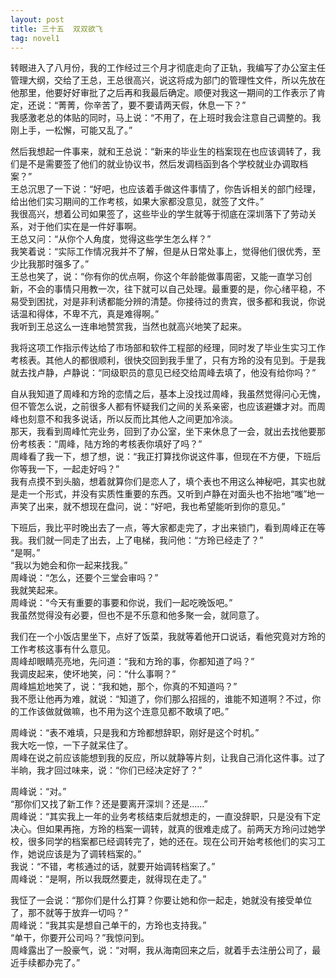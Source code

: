 ```yaml
---
layout: post
title: 三十五  双双欲飞
tag: novel1
---
```


转眼进入了八月份，我的工作经过三个月才彻底走向了正轨，我编写了办公室主任管理大纲，交给了王总，王总很高兴，说这将成为部门的管理性文件，所以先放在他那里，他要好好审批了之后再和我最后确定。顺便对我这一期间的工作表示了肯定，还说：“菁菁，你辛苦了，要不要请两天假，休息一下？”<br />
我感激老总的体贴的同时，马上说：“不用了，在上班时我会注意自己调整的。我刚上手，一松懈，可能又乱了。”

然后我想起一件事来，就和王总说：“新来的毕业生的档案现在也应该调转了，我们是不是需要签了他们的就业协议书，然后发调档函到各个学校就业办调取档案？”<br />
王总沉思了一下说：“好吧，也应该着手做这件事情了，你告诉相关的部门经理，给出他们实习期间的工作考核，如果大家都没意见，就签了文件。”<br />
我很高兴，想着公司如果签了，这些毕业的学生就等于彻底在深圳落下了劳动关系，对于他们实在是一件好事啊。<br />
王总又问：“从你个人角度，觉得这些学生怎么样？”<br />
我笑着说：“实际工作情况我并不了解，但是从日常处事上，觉得他们很优秀，至少比我那时强多了。”<br />
王总也笑了，说：“你有你的优点啊，你这个年龄能做事周密，又能一直学习创新，不会的事情只用教一次，往下就可以自己处理。最重要的是，你心绪平稳，不易受到困扰，对是非利诱都能分辨的清楚。你接待过的贵宾，很多都和我说，你说话温和得体，不卑不亢，真是难得啊。”<br />
我听到王总这么一连串地赞赏我，当然也就高兴地笑了起来。

我将这项工作指示传达给了市场部和软件工程部的经理，同时发了毕业生实习工作考核表。其他人的都很顺利，很快交回到我手里了，只有方玲的没有见到。于是我就去找卢静，卢静说：“同级职员的意见已经交给周峰去填了，他没有给你吗？”

自从我知道了周峰和方玲的恋情之后，基本上没找过周峰，我虽然觉得问心无愧，但不管怎么说，之前很多人都有怀疑我们之间的关系亲密，也应该避嫌才对。而周峰也刻意不和我多说话，所以反而比其他人之间更加冷淡。<br />
那天，我看到周峰忙完业务，回到了办公室，坐下来休息了一会，就出去找他要那份考核表：“周峰，陆方玲的考核表你填好了吗？”<br />
周峰看了我一下，想了想，说：“我正打算找你说这件事，但现在不方便，下班后你等我一下，一起走好吗？”<br />
我有点摸不到头脑，想着就算你们是恋人了，填个表也不用这么神秘吧，其实也就是走一个形式，并没有实质性重要的东西。又听到卢静在对面头也不抬地“嗤”地一声笑了出来，就不想现在盘问，说：“好吧，我也希望能听到你的意见。”

下班后，我比平时晚出去了一点，等大家都走完了，才出来锁门，看到周峰正在等我。我们就一同走了出去，上了电梯，我问他：“方玲已经走了？”<br />
“是啊。” <br />
“我以为她会和你一起来找我。”<br />
周峰说：“怎么，还要个三堂会审吗？”<br />
我就笑起来。<br />
周峰说：“今天有重要的事要和你说，我们一起吃晚饭吧。”<br />
我虽然觉得没有必要，但也不是不乐意和他多聚一会，就同意了。

我们在一个小饭店里坐下，点好了饭菜，我就等着他开口说话，看他究竟对方玲的工作考核这事有什么意见。<br />
周峰却眼睛亮亮地，先问道：“我和方玲的事，你都知道了吗？”<br />
我调皮起来，使坏地笑，问：“什么事啊？”<br />
周峰尴尬地笑了，说：“我和她，那个，你真的不知道吗？”<br />
我不愿让他再为难，就说：“知道了，你们那么招摇的，谁能不知道啊？不过，你的工作该做就做嘛，也不用为这个连意见都不敢填了吧。”

周峰说：“表不难填，只是我和方玲都想辞职，刚好是这个时机。”<br />
我大吃一惊，一下子就呆住了。<br />
周峰在说之前应该能想到我的反应，所以就静等片刻，让我自己消化这件事。过了半晌，我才回过味来，说：“你们已经决定好了？”

周峰说：“对。”<br />
“那你们又找了新工作？还是要离开深圳？还是……”<br />
周峰说：“其实我上一年的业务考核结束后就想走的，一直没辞职，只是没有下定决心。但如果再拖，方玲的档案一调转，就真的很难走成了。前两天方玲问过她学校，很多同学的档案都已经调转完了，她的还在。现在公司开始考核他们的实习工作，她说应该是为了调转档案的。”<br />
我说：“不错，考核通过的话，就要开始调转档案了。”<br />
周峰说：“是啊，所以我既然要走，就得现在走了。”

我怔了一会说：“那你们是什么打算？你要让她和你一起走，她就没有接受单位了，那不就等于放弃一切吗？”<br />
周峰说：“我其实是想自己单干的，方玲也支持我。”<br />
“单干，你要开公司吗？”我惊问到。<br />
周峰露出了一股豪气，说：“对啊，我从海南回来之后，就着手去注册公司了，最近手续都办完了。”
